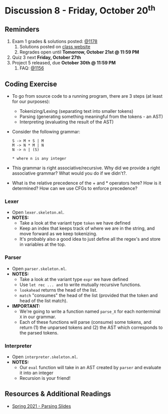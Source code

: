 # Discussion 8 - Friday, October 20<sup>th</sup>

## Reminders

1. Exam 1 grades & solutions posted: [@1178](https://piazza.com/class/lkimk0rc39wfi/post/1178)
   1. Solutions posted on [class website](https://bakalian.cs.umd.edu/330/resources)
   2. Regrades open until **Tomorrow, October 21st @ 11:59 PM**
2. Quiz 3 next **Friday, October 27th**
3. Project 5 released, due **October 30th @ 11:59 PM**
   1. FAQ: [@1156](https://piazza.com/class/lkimk0rc39wfi/post/1156)

## Coding Exercise

- To go from source code to a running program, there are 3 steps (at least for our purposes):

  - Tokenizing/Lexing (separating text into smaller tokens)
  - Parsing (generating something meaningful from the tokens - an AST)
  - Interpreting (evaluating the result of the AST)

- Consider the following grammar:

  ```
  S -> M + S | M
  M -> N * M | N
  N -> n | (S)

  * where n is any integer
  ```

- This grammar is right associative/recursive. Why did we provide a right associative grammar? What would you do if we didn't?.

- What is the relative precedence of the + and \* operators here? How is it determined? How can we use CFGs to enforce precedence?

### Lexer

- Open `lexer.skeleton.ml`.
- **NOTES:**
  - Take a look at the variant type `token` we have defined
  - Keep an index that keeps track of where we are in the string, and move forward as we keep tokenizing.
  - It's probably also a good idea to just define all the regex's and store in variables at the top.

### Parser

- Open `parser.skeleton.ml`.
- **NOTES:**
  - Take a look at the variant type `expr` we have defined
  - Use `let rec ... and` to write mutually recursive functions.
  - `lookahead` returns the head of the list.
  - `match` "consumes" the head of the list (provided that the token and head of the list match).
- **IMPORTANT:**
  - We're going to write a function named `parse_X` for each nonterminal `X` in our grammar.
  - Each of these functions will parse (consume) some tokens, and return (1) the unparsed tokens and (2) the AST which corresponds to the parsed tokens.

### Interpreter

- Open `interpreter.skeleton.ml`.
- **NOTES:**
  - Our `eval` function will take in an AST created by `parser` and evaluate it into an integer
  - Recursion is your friend!

## Resources & Additional Readings

- [Spring 2021 - Parsing Slides](https://www.cs.umd.edu/class/spring2021/cmsc330/lectures/20-parsing.pdf)
